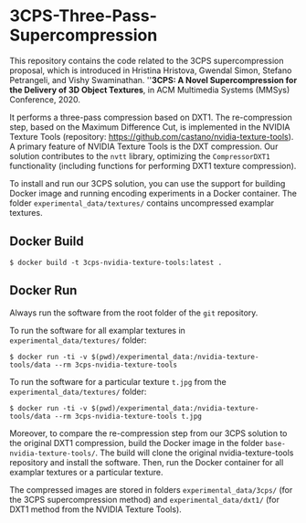 # 3CPS-Three-Pass-Supercompression
This repository contains the code related to the 3CPS supercompression proposal, which is introduced in
Hristina Hristova, Gwendal Simon, Stefano Petrangeli, and Vishy Swaminathan. ''**3CPS: A Novel Supercompression for the Delivery of 3D Object Textures**, in ACM Multimedia Systems (MMSys) Conference, 2020.

It performs a three-pass compression based on DXT1. The re-compression step, based on the Maximum Difference Cut, is implemented in the NVIDIA Texture Tools (repository: https://github.com/castano/nvidia-texture-tools).
A primary feature of NVIDIA Texture Tools is the DXT compression. Our solution contributes to the `nvtt` library, optimizing the `CompressorDXT1` functionality (including functions for performing DXT1 texture compression).

To install and run our 3CPS solution, you can use the support for building Docker image and running encoding experiments in a Docker container. The folder `experimental_data/textures/` contains uncompressed examplar textures.

## Docker Build
```
$ docker build -t 3cps-nvidia-texture-tools:latest .
```

## Docker Run
Always run the software from the root folder of the `git` repository.

To run the software for all examplar textures in `experimental_data/textures/` folder:
```
$ docker run -ti -v $(pwd)/experimental_data:/nvidia-texture-tools/data --rm 3cps-nvidia-texture-tools
```

To run the software for a particular texture `t.jpg` from the `experimental_data/textures/` folder:
```
$ docker run -ti -v $(pwd)/experimental_data:/nvidia-texture-tools/data --rm 3cps-nvidia-texture-tools t.jpg
```

Moreover, to compare the re-compression step from our 3CPS solution to the original DXT1 compression, build the Docker image in the folder `base-nvidia-texture-tools/`. The build will clone the original nvidia-texture-tools repository and install the software. Then, run the Docker container for all examplar textures or a particular texture.

The compressed images are stored in folders `experimental_data/3cps/` (for the 3CPS supercompression method) and `experimental_data/dxt1/` (for DXT1 method from the NVIDIA Texture Tools).

